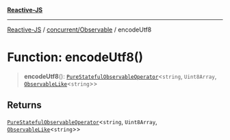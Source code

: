 [**Reactive-JS**](../../../README.md)

***

[Reactive-JS](../../../README.md) / [concurrent/Observable](../README.md) / encodeUtf8

# Function: encodeUtf8()

> **encodeUtf8**(): [`PureStatefulObservableOperator`](../type-aliases/PureStatefulObservableOperator.md)\<`string`, `Uint8Array`, [`ObservableLike`](../../interfaces/ObservableLike.md)\<`string`\>\>

## Returns

[`PureStatefulObservableOperator`](../type-aliases/PureStatefulObservableOperator.md)\<`string`, `Uint8Array`, [`ObservableLike`](../../interfaces/ObservableLike.md)\<`string`\>\>
